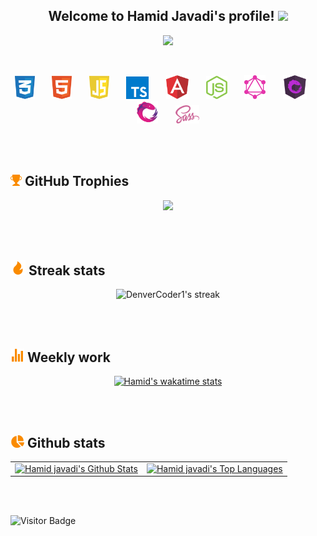 <h2 align="center">
  Welcome to Hamid Javadi's profile!
  <img src="https://media.giphy.com/media/hvRJCLFzcasrR4ia7z/giphy.gif" width="28">
</h2>

<!-- https://github.com/DenverCoder1/readme-typing-svg -->
<p align="center">
  <a href="https://github.com/DenverCoder1/readme-typing-svg">
    <img src="https://readme-typing-svg.herokuapp.com/?lines=Full-stack%20developer;10%2B%20Years%20of%20experience;Always%20learning%20new%20things&font=Fira%20Code&center=true&width=440&height=45&color=FA8B00&vCenter=true&size=22">
  </a>
</p>

<!-- Languages and tools icons section -->
<br />

<p align="center">
    <img width="32px" alt="CSS" title="CSS" src="images/css.svg"/>
    <span>&#8287;&#8287;&#8287;&#8287;&#8287;</span>
    <img width="32px" alt="HTML" title="HTML" src="images/html.svg"/>
    <span>&#8287;&#8287;&#8287;&#8287;&#8287;</span>
    <img width="32px" alt="Javascript" title="Javascript" src="images/javascript.svg"/>
    <span>&#8287;&#8287;&#8287;&#8287;&#8287;</span>
    <img width="36px" alt="TypeScript" title="TypeScript" src="images/typescript.svg"/>
    <span>&#8287;&#8287;&#8287;&#8287;&#8287;</span>
    <img width="36px" alt="Angular" title="Angular" src="images/angular.svg"/>
    <span>&#8287;&#8287;&#8287;&#8287;&#8287;</span>
    <img width="34px" alt="NodeJs" title="NodeJs" src="images/nodejs.svg"/>
    <span>&#8287;&#8287;&#8287;&#8287;&#8287;</span>
    <img width="34px" alt="GraphQL" title="GraphQL" src="images/graphql.svg"/>
    <span>&#8287;&#8287;&#8287;&#8287;&#8287;</span>
    <img width="38px" alt="NgRx" title="NgRx" src="images/ngrx.svg"/>
    <span>&#8287;&#8287;&#8287;&#8287;&#8287;</span>
    <img width="34px" alt="Rxjs" title="Rxjs" src="images/rxjs.svg"/>
    <span>&#8287;&#8287;&#8287;&#8287;&#8287;</span>
    <img width="38px" alt="Sass" title="Sass" src="images/sass.svg"/>
</p>
<br />
<br />

## <img src="./images/trophy-fill.svg" width="18" /> GitHub Trophies

<p align="center">
    <img src="https://github-profile-trophy.vercel.app/?username=hamidjavadi&theme=chalk&column=6" />
</p>

<!-- GitHub Readme Streak Stats - https://github.com/DenverCoder1/github-readme-streak-stats -->
<br />
<br />

## <img src="./images/fire-fill.svg" width="24" /> Streak stats

<p align="center">
    <img title="🔥 Get streak stats for your profile at git.io/streak-stats" alt="DenverCoder1's streak" src="https://github-readme-streak-stats.herokuapp.com/?user=hamidjavadi&theme=highcontrast&hide_border=true"/>
</p>

<br />
<br />

## <img src="./images/stats-chart-sharp.svg" width="22" /> Weekly work

<p align="center">
    <a title="Get your stats!" href="https://github.com/anuraghazra/github-readme-stats">
        <img alt="Hamid's wakatime stats" title="Hamid's wakatime stats" src="https://github-readme-stats.vercel.app/api/wakatime?username=hamidjavadi&langs_count=8&layout=default&theme=react&hide_border=true&bg_color=1F222E&title_color=FA8B00&icon_color=F8D866&custom_title=Hamid's%20Wakatime%20Stats">
    </a>
</p>

<!-- https://github.com/anuraghazra/github-readme-stats -->
<br />
<br />

## <img src="./images/chart-pie.svg" width="22" /> Github stats

<div align="center">
<table>
    <tbody>
        <tr>
            <td>
                <a title="Get your stats!" href="https://github.com/anuraghazra/github-readme-stats">
                    <img alt="Hamid javadi's Github Stats" src="https://denvercoder1-github-readme-stats.vercel.app/api/?username=hamidjavadi&show_icons=true&count_private=true&theme=react&hide_border=true&bg_color=1F222E&title_color=FA8B00&icon_color=F8D866" height="192px"/>
                </a>
            </td>
            <td>
                <a title="Get your stats!" href="https://github.com/anuraghazra/github-readme-stats">
                    <img alt="Hamid javadi's Top Languages" src="https://github-readme-stats.vercel.app/api/top-langs/?username=hamidjavadi&langs_count=8&layout=compact&theme=react&hide_border=true&bg_color=1F222E&title_color=FA8B00&icon_color=F8D866" height="192px"/>
                </a>
            </td>
        </tr>
    </tbody>
</table>
</div>

<br />
<br />

![Visitor Badge](https://visitor-badge.laobi.icu/badge?page_id=hamidjavadi.hamidjavadi)
